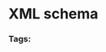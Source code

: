 # XML schema



### Tags:
[Wikipedia]: https://en.wikipedia.org/wiki/XML_Schema_(W3C)#Schemas_and_schema_documents
